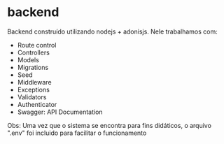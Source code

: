 # backend

Backend construído utilizando nodejs + adonisjs.
Nele trabalhamos com:
 
- Route control 
- Controllers
- Models
- Migrations
- Seed
- Middleware
- Exceptions
- Validators
- Authenticator
- Swagger: API Documentation

Obs: Uma vez que o sistema se encontra para fins didáticos, o arquivo ".env" foi incluido para facilitar o funcionamento
